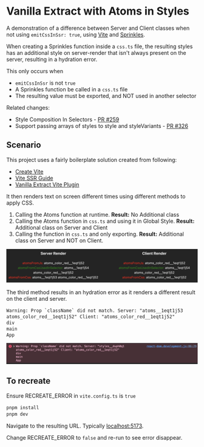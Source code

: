 # Vanilla Extract with Atoms in Styles

A demonstration of a difference between Server and Client classes when not using `emitCssInSsr: true`, using [Vite] and [Sprinkles].

When creating a Sprinkles function inside a `css.ts` file, the resulting styles has an additional style on server-render that isn't always present on the server, resulting in a hydration error.

This only occurs when

- `emitCssInSsr` is not `true`
- A Sprinkles function be called in a `css.ts` file
- The resulting value must be exported, and NOT used in another selector

Related changes:

- Style Composition In Selectors - [PR #259](https://github.com/vanilla-extract-css/vanilla-extract/pull/259)
- Support passing arrays of styles to style and styleVariants - [PR #326](https://github.com/vanilla-extract-css/vanilla-extract/pull/326)

## Scenario

This project uses a fairly boilerplate solution created from following:

- [Create Vite](https://vitejs.dev/guide/)
- [Vite SSR Guide](https://vitejs.dev/guide/ssr.html)
- [Vanilla Extract Vite Plugin](https://vanilla-extract.style/documentation/integrations/vite/)

It then renders text on screen different times using different methods to apply CSS.

1. Calling the Atoms function at runtime. **Result:** No Additional class
2. Calling the Atoms function in `css.ts` and using it in Global Style. **Result:** Additional class on Server and Client
3. Calling the function in `css.ts` and only exporting. **Result:** Additional class on Server and NOT on Client.

![](example-result.png)

The third method results in an hydration error as it renders a different result on the client and server.

```
Warning: Prop `className` did not match. Server: "atoms__1eqt1j53 atoms_color_red__1eqt1j52" Client: "atoms_color_red__1eqt1j52"
div
main
App
```

![](hydration-error.png)

## To recreate

Ensure RECREATE_ERROR in `vite.config.ts` is `true`

```bash
pnpm install
pnpm dev
```

Navigate to the resulting URL. Typically [localhost:5173](http://localhost:5173).

Change RECREATE_ERROR to `false` and re-run to see error disappear.

[vite]: https://vitejs.dev
[sprinkles]: https://vanilla-extract.style/documentation/packages/sprinkles
